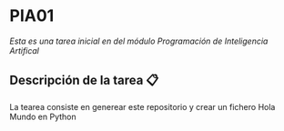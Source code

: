 # PIA01
_Esta es una tarea inicial en del módulo Programación de Inteligencia Artifical_
## Descripción de la tarea 📋
La tearea consiste en generear este repositorio y crear un fichero Hola Mundo en Python
